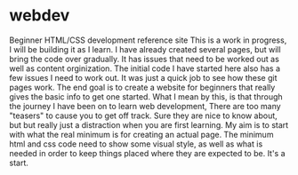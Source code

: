 # webdev
Beginner HTML/CSS development reference site 
This is a work in progress, I will be building it as I learn.
I have already created several pages, but will bring the code over gradually. It has issues that need to be worked out as well as content orginization. 
The initial code I have started here also has a few issues I need to work out.
It was just a quick job to see how these git pages work. 
The end goal is to create a website for beginners that really gives the basic info to get one started.
What I mean by this, is that through the journey I have been on to learn web development, There are too many "teasers" to cause you to get off track. Sure they are nice to know about, but but really just a distraction when you are first learning.
My aim is to start with what the real minimum is for creating an actual page. The minimum html and css code need to show some visual style, as well as what is needed in order to keep things placed where they are expected to be.
It's a start.
